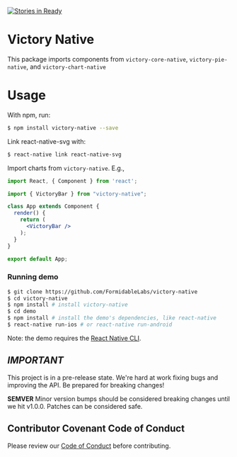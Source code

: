 [![Stories in Ready](https://badge.waffle.io/FormidableLabs/victory-native.png?label=ready&title=Ready)](https://waffle.io/FormidableLabs/victory-native)
# Victory Native

This package imports components from `victory-core-native`, `victory-pie-native`, and `victory-chart-native`

# Usage
With npm, run:
```sh
$ npm install victory-native --save
```
Link react-native-svg with:
```sh
$ react-native link react-native-svg
```

Import charts from `victory-native`. E.g.,
```jsx
import React, { Component } from 'react';

import { VictoryBar } from "victory-native";

class App extends Component {
  render() {
    return (
      <VictoryBar />
    );
  }
}

export default App;
```

### Running demo

```sh
$ git clone https://github.com/FormidableLabs/victory-native
$ cd victory-native
$ npm install # install victory-native
$ cd demo
$ npm install # install the demo's dependencies, like react-native
$ react-native run-ios # or react-native run-android
```

Note: the demo requires the [React Native CLI](https://facebook.github.io/react-native/docs/getting-started.html).

## _IMPORTANT_

This project is in a pre-release state. We're hard at work fixing bugs and improving the API. Be prepared for breaking changes!

**SEMVER** Minor version bumps should be considered breaking changes until we hit v1.0.0. Patches can be considered safe.

## Contributor Covenant Code of Conduct

Please review our [Code of Conduct][code] before contributing.

[code]: https://github.com/FormidableLabs/builder-victory-component/blob/master/CONTRIBUTING.md#contributor-covenant-code-of-conduct
